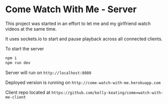 # Come Watch With Me - Server

This project was started in an effort to let me and my girlfriend watch videos at the same time.

It uses sockets.io to start and pause playback across all connected clients. 

To start the server

``` sh
npm i
npm run dev
```

Server will run on `http://localhost:8080`

Deployed version is running on `http://come-watch-with-me.herokuapp.com`

Client repo located at `https://github.com/kelly-keating/come=watch-with-me-client`
